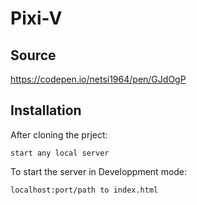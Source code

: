 
# Pixi-V

## Source
https://codepen.io/netsi1964/pen/GJdOgP

## Installation

After cloning the prject:

```
start any local server
```

To start the server in Developpment mode:
```
localhost:port/path to index.html
```
